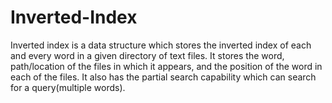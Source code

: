 # Inverted-Index
Inverted index is a data structure which stores the inverted index of each and every word in a given directory of text files. 
It stores the word, path/location of the files in which it appears, and the position of the word in each of the files. It also has the partial search capability which can search for a query(multiple words).
